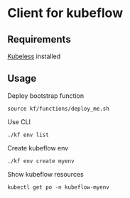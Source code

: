 # Client for kubeflow

## Requirements

[Kubeless](http://kubeless.io/) installed

## Usage

Deploy bootstrap function

`source kf/functions/deploy_me.sh`

Use CLI

`./kf env list`

Create kubeflow env

`./kf env create myenv`

Show kubeflow resources

`kubectl get po -n kubeflow-myenv`
